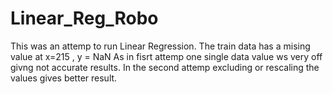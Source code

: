 # Linear_Reg_Robo

This was an attemp to run Linear Regression.
The train data has a mising value at x=215 , y = NaN
As in fisrt attemp one single data value ws very off givng not accurate results.
In the second attemp excluding or rescaling the values gives better result.
